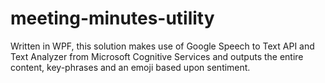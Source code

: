 # meeting-minutes-utility

Written in WPF, this solution makes use of Google Speech to Text API and Text Analyzer from Microsoft Cognitive Services and outputs the entire content, key-phrases and an emoji based upon sentiment.
